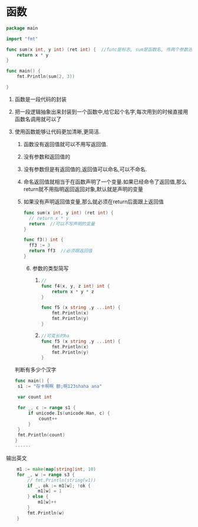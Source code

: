 # 函数

```go
package main

import "fmt"

func sum(x int, y int) (ret int) {  //func是标志, sum是函数名, 传两个参数进来,返回一个整形的值
	return x * y
}

func main() {
	fmt.Println(sum(2, 3))

}

```

1. 函数是一段代码的封装

2. 把一段逻辑抽象出来封装到一个函数中,给它起个名字,每次用到的时候直接用函数名调用就可以了

3. 使用函数能够让代码更加清晰,更简洁.

   1. 函数没有返回值就可以不用写返回值.

   2. 没有参数和返回值的

   3. 没有参数但是有返回值的,返回值可以命名,可以不命名.

   4. 命名返回值就相当于在函数声明了一个变量.如果已经命令了返回值,那么return就不用指明返回返回对象,默认就是声明的变量

   5. 如果没有声明返回值变量,那么就必须在return后面跟上返回值

      ```go
      func sum(x int, y int) (ret int) {
      	// return x * y
      	return  //可以不写声明的变量
      }
      
      func f3() int {
      	ff3 := 3
      	return ff3  //必须跟返回值
      }
      
      ```

      6. 参数的类型简写

         1. ```go
            // 
            func f4(x, y, z int) int {
            	return x * y * z
            }
            
            func f5 (x string ,y ...int) {
            	fmt.Println(x)
            	fmt.Println(y)
            }
            ```

         2. ```go
            //可变长的ha
            func f5 (x string ,y ...int) {
            	fmt.Println(x)
            	fmt.Println(y)
            }
            ```

   判断有多少个汉字

   ```go
   func main() {
   	s1 := "存卡啊啊 额;啊123shaha ana"
   
   	var count int
   
   	for _, c := range s1 {
   		if unicode.Is(unicode.Han, c) {
   			count++
   		}
   	}
   	fmt.Println(count)
   }
   ------	
   ```

   

输出英文

```go
	m1 := make(map[string]int, 10)
	for _, w := range s3 {
		// fmt.Println(string(w1))
		if _, ok := m1[w]; !ok {
			m1[w] = 1
		} else {
			m1[w]++
		}
		fmt.Println(w)
	}
	
```

